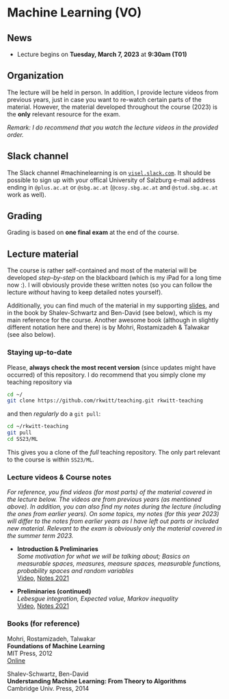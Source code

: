# Machine Learning (VO)

## News

- Lecture begins on **Tuesday, March 7, 2023** at **9:30am (T01)**

## Organization

The lecture will be held in person. In addition, I provide lecture videos from previous years, just in case you want to re-watch certain parts of the material. However, the material developed throughout the course (2023) is the **only** relevant resource for the exam.

*Remark: I do recommend that you watch the lecture videos in the provided order.*

## Slack channel

The Slack channel #machinelearning is on [`visel.slack.com`](https://visel.slack.com). It should be possible to sign up with your offical University of Salzburg e-mail address ending in `@plus.ac.at` or `@sbg.ac.at` (`@cosy.sbg.ac.at` and `@stud.sbg.ac.at` work as well).

## Grading

Grading is based on **one final exam** at the end of the course.

## Lecture material

The course is rather self-contained and most of the material will be developed *step-by-step* on the blackboard (which is my iPad for a long time now :). I will obviously provide these written notes (so you can follow the lecture *without* having to keep detailed notes 
yourself).

Additionally, you can find much of the material in my supporting [slides](ml.pdf), and in the book by Shalev-Schwartz and Ben-David (see below), which is my main reference for the course. Another awesome book (although in slightly different notation here and there) is by Mohri, Rostamizadeh & Talwakar (see also below).

### Staying up-to-date

Please, **always check the most recent version** (since updates might have occurred) of this repository.
I do recommend that you simply clone my teaching repository via

```bash
cd ~/
git clone https://github.com/rkwitt/teaching.git rkwitt-teaching
```

and then *regularly* do a `git pull`:

```bash
cd ~/rkwitt-teaching
git pull
cd SS23/ML
```

This gives you a clone of the *full* teaching repository. The only part relevant to the course is within `SS23/ML`.

### Lecture videos & Course notes

*For reference, you find videos (for most parts) of the material covered in the lecture below. The videos are from previous years (as mentioned above). In addition, you can also find my notes during the lecture (including the ones from earlier years). On some topics, my notes (for this year 2023) will differ to the notes from earlier years as I have left out parts or included new material. Relevant to the exam is obviously only the material covered in the summer term 2023.* 


- **Introduction & Preliminaries**     
  *Some motivation for what we will be talking about; Basics on measurable spaces, measures, measure spaces, measurable functions, probability spaces and random variables*    
  [Video](https://drive.google.com/file/d/1Al2rAMxerJfhejVU0iUeHZ_0LCVqTpCm/view?usp=sharing), [Notes 2021](https://drive.google.com/file/d/1Kmfia-0ZcIPgnGclkP7aq-4Si3365FoL/view?usp=sharing)
  
- **Preliminaries (continued)**    
  *Lebesgue integration, Expected value, Markov inequality*    
  [Video](https://drive.google.com/file/d/1fMgQeX3juT_TEEQ4YFVlUVOIYjjzFexa/view?usp=sharing), [Notes 2021](https://drive.google.com/file/d/1rvVyYzTf___HPKbshQGfChJW_1m4qyiq/view?usp=sharing)   
  
### Books (for reference)

Mohri, Rostamizadeh, Talwakar<br>
**Foundations of Machine Learning**<br>
MIT Press, 2012     
[Online](https://cs.nyu.edu/~mohri/mlbook/)

Shalev-Schwartz, Ben-David<br>
**Understanding Machine Learning: From Theory to Algorithms**<br>
Cambridge Univ. Press, 2014
